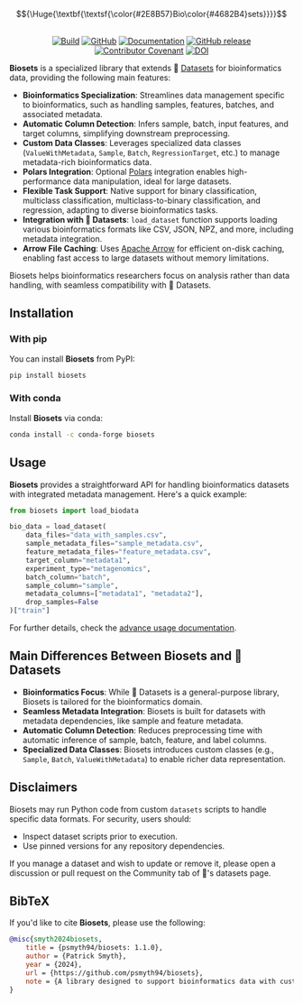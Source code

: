 <p align="center">
    $${\Huge{\textbf{\textsf{\color{#2E8B57}Bio\color{#4682B4}sets}}}}$$
    <br/>
    <br/>
</p> 
<p align="center">
    <a href="https://github.com/psmyth94/biosets/actions/workflows/ci_cd_pipeline.yml?query=branch%3Amain"><img alt="Build" src="https://github.com/psmyth94/biosets/actions/workflows/ci_cd_pipeline.yml/badge.svg?branch=main"></a>
    <a href="https://github.com/psmyth94/biosets/blob/main/LICENSE"><img alt="GitHub" src="https://img.shields.io/github/license/psmyth94/biosets.svg?color=blue"></a>
    <a href="https://github.com/psmyth94/biosets/tree/main/docs"><img alt="Documentation" src="https://img.shields.io/website/http/github/psmyth94/biosets/tree/main/docs.svg?down_color=red&down_message=offline&up_message=online"></a>
    <a href="https://github.com/psmyth94/biosets/releases"><img alt="GitHub release" src="https://img.shields.io/github/release/psmyth94/biosets.svg"></a>
    <a href="CODE_OF_CONDUCT.md"><img alt="Contributor Covenant" src="https://img.shields.io/badge/Contributor%20Covenant-2.0-4baaaa.svg"></a>
    <a href="https://zenodo.org/records/14028772"><img src="https://zenodo.org/badge/DOI/10.5281/zenodo.14028772.svg" alt="DOI"></a>
</p>

**Biosets** is a specialized library that extends 🤗 [Datasets](https://github.com/huggingface/datasets) for bioinformatics data, providing the following main features:

- **Bioinformatics Specialization**: Streamlines data management specific to bioinformatics, such as handling samples, features, batches, and associated metadata.
- **Automatic Column Detection**: Infers sample, batch, input features, and target columns, simplifying downstream preprocessing.
- **Custom Data Classes**: Leverages specialized data classes (`ValueWithMetadata`, `Sample`, `Batch`, `RegressionTarget`, etc.) to manage metadata-rich bioinformatics data.
- **Polars Integration**: Optional [Polars](https://github.com/pola-rs/polars) integration enables high-performance data manipulation, ideal for large datasets.
- **Flexible Task Support**: Native support for binary classification, multiclass classification, multiclass-to-binary classification, and regression, adapting to diverse bioinformatics tasks.
- **Integration with 🤗 Datasets**: `load_dataset` function supports loading various bioinformatics formats like CSV, JSON, NPZ, and more, including metadata integration.
- **Arrow File Caching**: Uses [Apache Arrow](https://github.com/apache/arrow) for efficient on-disk caching, enabling fast access to large datasets without memory limitations.

Biosets helps bioinformatics researchers focus on analysis rather than data handling, with seamless compatibility with 🤗 Datasets.

## Installation

### With pip

You can install **Biosets** from PyPI:

```bash
pip install biosets
```

### With conda

Install **Biosets** via conda:

```bash
conda install -c conda-forge biosets
```

## Usage

**Biosets** provides a straightforward API for handling bioinformatics datasets with integrated metadata management. Here's a quick example:

```python
from biosets import load_biodata

bio_data = load_dataset(
    data_files="data_with_samples.csv",
    sample_metadata_files="sample_metadata.csv",
    feature_metadata_files="feature_metadata.csv",
    target_column="metadata1",
    experiment_type="metagenomics",
    batch_column="batch",
    sample_column="sample",
    metadata_columns=["metadata1", "metadata2"],
    drop_samples=False
)["train"]
```

For further details, check the [advance usage documentation](./docs/DATA_LOADING.md).

## Main Differences Between Biosets and 🤗 Datasets

- **Bioinformatics Focus**: While 🤗 Datasets is a general-purpose library, Biosets is tailored for the bioinformatics domain.
- **Seamless Metadata Integration**: Biosets is built for datasets with metadata dependencies, like sample and feature metadata.
- **Automatic Column Detection**: Reduces preprocessing time with automatic inference of sample, batch, feature, and label columns.
- **Specialized Data Classes**: Biosets introduces custom classes (e.g., `Sample`, `Batch`, `ValueWithMetadata`) to enable richer data representation.

## Disclaimers

Biosets may run Python code from custom `datasets` scripts to handle specific data formats. For security, users should:

- Inspect dataset scripts prior to execution.
- Use pinned versions for any repository dependencies.

If you manage a dataset and wish to update or remove it, please open a discussion or pull request on the Community tab of 🤗's datasets page.

## BibTeX

If you'd like to cite **Biosets**, please use the following:

```bibtex
@misc{smyth2024biosets,
    title = {psmyth94/biosets: 1.1.0},
    author = {Patrick Smyth},
    year = {2024},
    url = {https://github.com/psmyth94/biosets},
    note = {A library designed to support bioinformatics data with custom features, metadata integration, and compatibility with 🤗 Datasets.}
}
```

